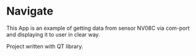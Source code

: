 # Navigate

This App is an example of getting data from sensor NV08C via com-port and displaying it to user in clear way.

Project written with QT library.
